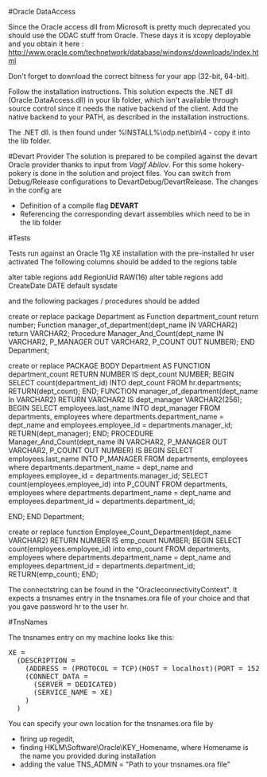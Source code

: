 ﻿
#Oracle DataAccess

Since the Oracle access dll from Microsoft is pretty much deprecated you should use the ODAC stuff from Oracle. 
These days it is xcopy deployable and you obtain it here : http://www.oracle.com/technetwork/database/windows/downloads/index.html

Don't forget to download the correct bitness for your app (32-bit, 64-bit).

Follow the installation instructions. This solution expects the .NET dll (Oracle.DataAccess.dll) in your lib folder, which isn't available through source control
since it needs the native backend of the client. Add the native backend to your PATH, as described in the installation instructions. 

The .NET dll. is then found under %INSTALL%\odp.net\bin\4 - copy it into the lib folder.

#Devart Provider
The solution is prepared to be compiled against the devart Oracle provider thanks to input from *Vagif Abilov*. For this some hokery-pokery is done 
in the solution and project files. You can switch from Debug/Release configurations to DevartDebug/DevartRelease. The changes in the config are

- Definition of a compile flag **DEVART**
- Referencing the corresponding devart assemblies which need to be in the lib folder

#Tests

Tests run against an Oracle 11g XE installation with the pre-installed hr user activated 
The following columns should be  added to the regions table 

alter table regions add RegionUid RAW(16)
alter table regions add CreateDate DATE default sysdate

and the following packages / procedures should be added

create or replace
package Department as 
  Function department_count return number;
  Function manager_of_department(dept_name IN VARCHAR2) return VARCHAR2;
  Procedure Manager_And_Count(dept_name IN VARCHAR2, P_MANAGER OUT VARCHAR2, P_COUNT OUT NUMBER);
END Department;

create or replace
PACKAGE BODY  Department AS 
FUNCTION department_count
   RETURN NUMBER IS dept_count NUMBER; 
BEGIN 
   SELECT count(department_id) 
      INTO dept_count 
      FROM hr.departments; 
   RETURN(dept_count); 
END; 
FUNCTION manager_of_department(dept_name In VARCHAR2) 
   RETURN VARCHAR2 IS 
      dept_manager VARCHAR2(256); 
   BEGIN 
      SELECT employees.last_name 
         INTO dept_manager 
         FROM departments, employees
         where departments.department_name = dept_name and employees.employee_id = departments.manager_id; 
      RETURN(dept_manager); 
   END; 
PROCEDURE Manager_And_Count(dept_name IN VARCHAR2, P_MANAGER OUT VARCHAR2, P_COUNT OUT NUMBER) IS 
   BEGIN 
      SELECT employees.last_name 
         INTO P_MANAGER
         FROM departments, employees
         where departments.department_name = dept_name and employees.employee_id = departments.manager_id; 
      SELECT count(employees.employee_id) 
         into P_COUNT
         FROM departments, employees
         where departments.department_name = dept_name and employees.department_id = departments.department_id; 
   
   END; 
END Department;

create or replace function Employee_Count_Department(dept_name VARCHAR2)
	RETURN NUMBER IS emp_count NUMBER;
BEGIN
      SELECT count(employees.employee_id) 
         into emp_count
         FROM departments, employees
         where departments.department_name = dept_name and employees.department_id = departments.department_id; 
	RETURN(emp_count);
END;

The connectstring can be found in the "OracleconnectivityContext". It expects a tnsnames entry in the tnsnames.ora file of your choice and that you gave password hr to the user hr.

#TnsNames

The tnsnames entry on my machine looks like this:

<pre>
XE =
  (DESCRIPTION =
    (ADDRESS = (PROTOCOL = TCP)(HOST = localhost)(PORT = 1521))
    (CONNECT_DATA =
      (SERVER = DEDICATED)
      (SERVICE_NAME = XE)
    )
  )
</pre>

You can specify your own location for the tnsnames.ora file by 

- firing up regedit, 
- finding HKLM\Software\Oracle\KEY_Homename, where Homename is the name you provided during installation
- adding the value TNS_ADMIN = "Path to your tnsnames.ora file"


